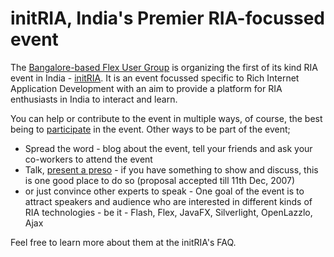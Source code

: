 # initRIA, India's Premier RIA-focussed event

The <a href="http://bangalorefx.org/">Bangalore-based Flex User Group</a> is organizing the first of its kind RIA event in India - <a href="http://initRIA.org">initRIA</a>. It is an event focussed specific to Rich Internet Application Development with an aim to provide a platform for RIA enthusiasts in India to interact and learn.

You can help or contribute to the event in multiple ways, of course, the best being to <a href="http://initria.org/register.php">participate</a> in the event. Other ways to be part of the event;

- Spread the word - blog about the event, tell your friends and ask your co-workers to attend the event
- Talk, <a href="">present a preso</a> - if you have something to show and discuss, this is one good place to do so (proposal accepted till 11th Dec, 2007)
- or just convince other experts to speak - One goal of the event is to attract speakers and audience who are interested in different kinds of RIA technologies - be it - Flash, Flex, JavaFX, Silverlight, OpenLazzlo, Ajax

Feel free to learn more about them at the initRIA's FAQ.
